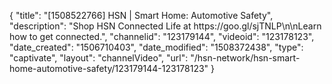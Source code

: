 {
    "title": "[1508522766] HSN | Smart Home: Automotive Safety",
    "description": "Shop HSN Connected Life at https:\/\/goo.gl\/sjTNLP\n\nLearn how to get connected.",
    "channelid": "123179144",
    "videoid": "123178123",
    "date_created": "1506710403",
    "date_modified": "1508372438",
    "type": "captivate",
    "layout": "channelVideo",
    "url": "\/hsn-network\/hsn-smart-home-automotive-safety\/123179144-123178123"
}